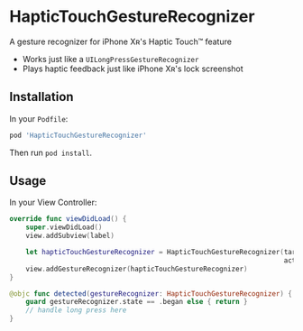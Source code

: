 # HapticTouchGestureRecognizer

A gesture recognizer for iPhone Xʀ's Haptic Touch™ feature

- Works just like a `UILongPressGestureRecognizer`
- Plays haptic feedback just like iPhone Xʀ's lock screenshot

## Installation

In your `Podfile`:

```ruby
pod 'HapticTouchGestureRecognizer'
```

Then run `pod install`.

## Usage

In your View Controller:

```swift
override func viewDidLoad() {
    super.viewDidLoad()
    view.addSubview(label)

    let hapticTouchGestureRecognizer = HapticTouchGestureRecognizer(target: self,
                                                                    action: #selector(detected(gestureRecognizer:)))
    view.addGestureRecognizer(hapticTouchGestureRecognizer)
}

@objc func detected(gestureRecognizer: HapticTouchGestureRecognizer) {
    guard gestureRecognizer.state == .began else { return }
    // handle long press here
}
```
